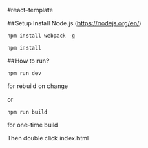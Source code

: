 #react-template

##Setup
Install Node.js (https://nodejs.org/en/)

`npm install webpack -g`

`npm install`

##How to run?

`npm run dev`

for rebuild on change

or 

`npm run build`

for one-time build

Then double click index.html

